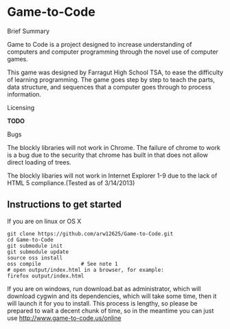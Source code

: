 Game-to-Code
============

Brief Summary

Game to Code is a project designed to increase understanding of computers and computer programming through the novel use of computer games.

This game was designed by Farragut High School TSA, to ease the difficulty of learning programming. The game goes step by step to teach the parts, data structure, and sequences that a computer goes through to process information.

Licensing

**TODO**

Bugs

The blockly libraries will not work in Chrome. The failure of chrome to work is a bug due to the security that chrome has built in that does not allow direct loading of trees.

The blockly libaries will not work in Internet Explorer 1-9 due to the lack of HTML 5 compliance.(Tested as of 3/14/2013)

## Instructions to get started

If you are on linux or OS X

    git clone https://github.com/arw12625/Game-to-Code.git
    cd Game-to-Code
    git submodule init
    git submodule update
    source oss install
    oss compile             # See note 1
    # open output/index.html in a browser, for example:
    firefox output/index.html


If you are on windows, run download.bat as administrator, which will download cygwin and its dependencies, which will take some time, then it will launch it for you to install.
This process is lengthy, so please be prepared to wait a decent chunk of time, so in the meantime you can just use http://www.game-to-code.us/online
